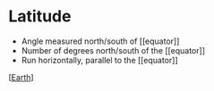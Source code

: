 # Latitude

- Angle measured north/south of [[equator]]
- Number of degrees north/south of the [[equator]]
- Run horizontally, parallel to the [[equator]]

[[Earth]]

[//begin]: # "Autogenerated link references for markdown compatibility"
[Earth]: earth "Earth 🜨"
[//end]: # "Autogenerated link references"